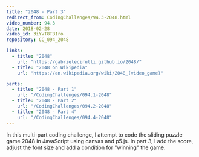 ```yaml
---
title: "2048 - Part 3"
redirect_from: CodingChallenges/94.3-2048.html
video_number: 94.3
date: 2018-02-28
video_id: 3iYvT8TBIro
repository: CC_094_2048

links:
  - title: "2048"
    url: "https://gabrielecirulli.github.io/2048/"
  - title: "2048 on Wikipedia"
    url: "https://en.wikipedia.org/wiki/2048_(video_game)"

parts:
  - title: "2048 - Part 1"
    url: "/CodingChallenges/094.1-2048"
  - title: "2048 - Part 2"
    url: "/CodingChallenges/094.2-2048"
  - title: "2048 - Part 4"
    url: "/CodingChallenges/094.4-2048"
---
```


In this multi-part coding challenge, I attempt to code the sliding puzzle game 2048 in JavaScript using canvas and p5.js. In part 3, I add the score, adjust the font size and add a condition for "winning" the game.
